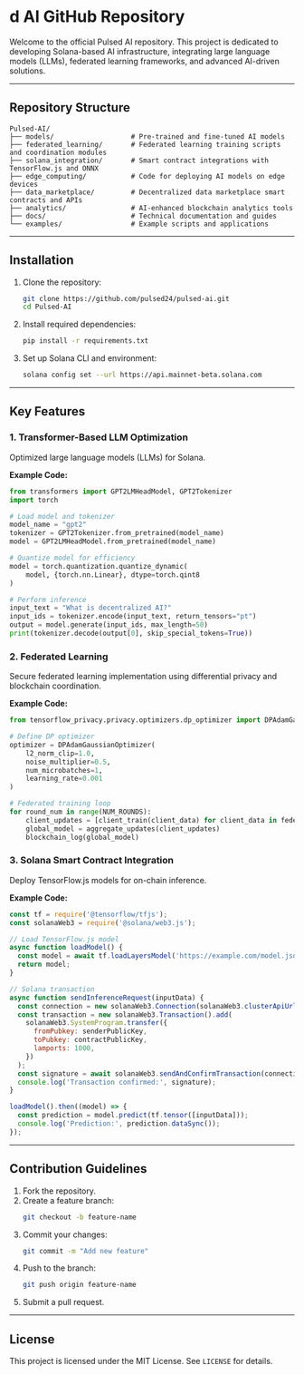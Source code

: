 # d AI GitHub Repository

Welcome to the official Pulsed AI repository. This project is dedicated to developing Solana-based AI infrastructure, integrating large language models (LLMs), federated learning frameworks, and advanced AI-driven solutions.

---

## Repository Structure

```
Pulsed-AI/
├── models/                   # Pre-trained and fine-tuned AI models
├── federated_learning/       # Federated learning training scripts and coordination modules
├── solana_integration/       # Smart contract integrations with TensorFlow.js and ONNX
├── edge_computing/           # Code for deploying AI models on edge devices
├── data_marketplace/         # Decentralized data marketplace smart contracts and APIs
├── analytics/                # AI-enhanced blockchain analytics tools
├── docs/                     # Technical documentation and guides
└── examples/                 # Example scripts and applications
```

---

## Installation

1. Clone the repository:
   ```bash
   git clone https://github.com/pulsed24/pulsed-ai.git
   cd Pulsed-AI
   ```

2. Install required dependencies:
   ```bash
   pip install -r requirements.txt
   ```

3. Set up Solana CLI and environment:
   ```bash
   solana config set --url https://api.mainnet-beta.solana.com
   ```

---

## Key Features

### 1. Transformer-Based LLM Optimization
Optimized large language models (LLMs) for Solana.

**Example Code:**
```python
from transformers import GPT2LMHeadModel, GPT2Tokenizer
import torch

# Load model and tokenizer
model_name = "gpt2"
tokenizer = GPT2Tokenizer.from_pretrained(model_name)
model = GPT2LMHeadModel.from_pretrained(model_name)

# Quantize model for efficiency
model = torch.quantization.quantize_dynamic(
    model, {torch.nn.Linear}, dtype=torch.qint8
)

# Perform inference
input_text = "What is decentralized AI?"
input_ids = tokenizer.encode(input_text, return_tensors="pt")
output = model.generate(input_ids, max_length=50)
print(tokenizer.decode(output[0], skip_special_tokens=True))
```

### 2. Federated Learning
Secure federated learning implementation using differential privacy and blockchain coordination.

**Example Code:**
```python
from tensorflow_privacy.privacy.optimizers.dp_optimizer import DPAdamGaussianOptimizer

# Define DP optimizer
optimizer = DPAdamGaussianOptimizer(
    l2_norm_clip=1.0,
    noise_multiplier=0.5,
    num_microbatches=1,
    learning_rate=0.001
)

# Federated training loop
for round_num in range(NUM_ROUNDS):
    client_updates = [client_train(client_data) for client_data in federated_data]
    global_model = aggregate_updates(client_updates)
    blockchain_log(global_model)
```

### 3. Solana Smart Contract Integration
Deploy TensorFlow.js models for on-chain inference.

**Example Code:**
```javascript
const tf = require('@tensorflow/tfjs');
const solanaWeb3 = require('@solana/web3.js');

// Load TensorFlow.js model
async function loadModel() {
  const model = await tf.loadLayersModel('https://example.com/model.json');
  return model;
}

// Solana transaction
async function sendInferenceRequest(inputData) {
  const connection = new solanaWeb3.Connection(solanaWeb3.clusterApiUrl('mainnet-beta'));
  const transaction = new solanaWeb3.Transaction().add(
    solanaWeb3.SystemProgram.transfer({
      fromPubkey: senderPublicKey,
      toPubkey: contractPublicKey,
      lamports: 1000,
    })
  );
  const signature = await solanaWeb3.sendAndConfirmTransaction(connection, transaction, [senderKeyPair]);
  console.log('Transaction confirmed:', signature);
}

loadModel().then((model) => {
  const prediction = model.predict(tf.tensor([inputData]));
  console.log('Prediction:', prediction.dataSync());
});
```

---

## Contribution Guidelines

1. Fork the repository.
2. Create a feature branch:
   ```bash
   git checkout -b feature-name
   ```
3. Commit your changes:
   ```bash
   git commit -m "Add new feature"
   ```
4. Push to the branch:
   ```bash
   git push origin feature-name
   ```
5. Submit a pull request.

---

## License
This project is licensed under the MIT License. See `LICENSE` for details.